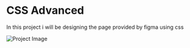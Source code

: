 # CSS Advanced 
In this project i will be designing the page provided by figma using css 


![Project Image](Images/School%20Page@2x.png)